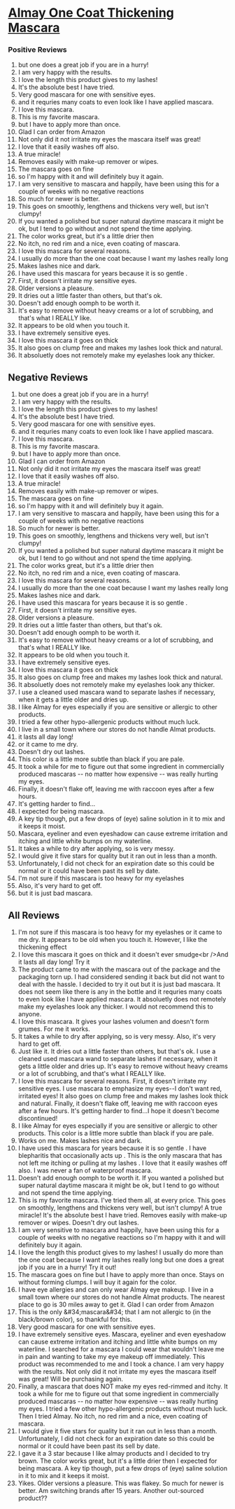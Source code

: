 # [Almay One Coat Thickening Mascara](https://products.checkmycream.com/products/almay-one-coat-thickening-mascara.html)

### Positive Reviews

<ol>
      <li>but one does a great job if you are in a hurry!</li>
      <li>I am very happy with the results.</li>
      <li>I love the length this product gives to my lashes!</li>
      <li>It&#x27;s the absolute best I have tried.</li>
      <li>Very good mascara for one with sensitive eyes.</li>
      <li>and it requries many coats to even look like I have applied mascara.</li>
      <li>I love this mascara.</li>
      <li>This is my favorite mascara.</li>
      <li>but I have to apply more than once.</li>
      <li>Glad I can order from Amazon</li>
      <li>Not only did it not irritate my eyes the mascara itself was great!  </li>
      <li>I love that it easily washes off  also.</li>
      <li>A true miracle!</li>
      <li>Removes easily with make-up remover or wipes.</li>
      <li>The mascara goes on fine</li>
      <li>so I&#x27;m happy with it and will definitely buy it again.</li>
      <li>I am very sensitive to mascara and happily, have been using this for a couple of weeks with no negative reactions</li>
      <li>So much for newer is better.  </li>
      <li>This goes on smoothly, lengthens and thickens very well, but isn&#x27;t clumpy!</li>
      <li>If you wanted a polished but super natural daytime mascara it might be ok, but I tend to go without and not spend the time applying.</li>
      <li>The color works great, but it&#x27;s a little drier then</li>
      <li>No itch, no red rim and a nice, even coating of mascara.</li>
      <li>I love this mascara for several reasons.  </li>
      <li>I usually do more than the one coat because I want my lashes really long</li>
      <li>Makes lashes nice and dark.</li>
      <li>I have used this mascara for years because it is so gentle .</li>
      <li>First, it doesn&#x27;t irritate my sensitive eyes.  </li>
      <li>Older versions a pleasure.</li>
      <li>It dries out a little faster than others, but that&#x27;s ok.  </li>
      <li>Doesn&#x27;t add enough oomph to be worth it.</li>
      <li>It&#x27;s easy to remove without heavy creams or a lot of scrubbing, and that&#x27;s what I REALLY like.</li>
      <li>It appears to be old when you touch it.  </li>
      <li>I have extremely sensitive eyes.</li>
      <li>I love this mascara it goes on thick</li>
      <li>It also goes on clump free and makes my lashes look thick and natural.  </li>
      <li>It absoluetly does not remotely make my eyelashes look any thicker.</li>
</ol>


<h2>Negative Reviews</h2>
<ol>
<li> but one does a great job if you are in a hurry!</li>
<li> I am very happy with the results.</li>
<li> I love the length this product gives to my lashes!</li>
<li> It&#x27;s the absolute best I have tried.</li>
<li> Very good mascara for one with sensitive eyes.</li>
<li> and it requries many coats to even look like I have applied mascara.</li>
<li> I love this mascara.</li>
<li> This is my favorite mascara.</li>
<li> but I have to apply more than once.</li>
<li> Glad I can order from Amazon</li>
<li> Not only did it not irritate my eyes the mascara itself was great!  </li>
<li> I love that it easily washes off  also.</li>
<li> A true miracle!</li>
<li> Removes easily with make-up remover or wipes.</li>
<li> The mascara goes on fine</li>
<li> so I&#x27;m happy with it and will definitely buy it again.</li>
<li> I am very sensitive to mascara and happily, have been using this for a couple of weeks with no negative reactions</li>
<li> So much for newer is better.  </li>
<li> This goes on smoothly, lengthens and thickens very well, but isn&#x27;t clumpy!</li>
<li> If you wanted a polished but super natural daytime mascara it might be ok, but I tend to go without and not spend the time applying.</li>
<li> The color works great, but it&#x27;s a little drier then</li>
<li> No itch, no red rim and a nice, even coating of mascara.</li>
<li> I love this mascara for several reasons.  </li>
<li> I usually do more than the one coat because I want my lashes really long</li>
<li> Makes lashes nice and dark.</li>
<li> I have used this mascara for years because it is so gentle .</li>
<li> First, it doesn&#x27;t irritate my sensitive eyes.  </li>
<li> Older versions a pleasure.</li>
<li> It dries out a little faster than others, but that&#x27;s ok.  </li>
<li> Doesn&#x27;t add enough oomph to be worth it.</li>
<li> It&#x27;s easy to remove without heavy creams or a lot of scrubbing, and that&#x27;s what I REALLY like.</li>
<li> It appears to be old when you touch it.  </li>
<li> I have extremely sensitive eyes.</li>
<li> I love this mascara it goes on thick</li>
<li> It also goes on clump free and makes my lashes look thick and natural.  </li>
<li> It absoluetly does not remotely make my eyelashes look any thicker.</li>
<li> I use a cleaned used mascara wand to separate lashes if necessary, when it gets a little older and dries up.  </li>
<li> I like Almay for eyes especially if you are sensitive or allergic to other products.  </li>
<li> I tried a few other hypo-allergenic products without much luck.  </li>
<li> I live in a small town where our stores do not handle Almat products.  </li>
<li> it lasts all day long!</li>
<li> or it came to me dry.  </li>
<li> Doesn&#x27;t dry out lashes.</li>
<li> This color is a little more subtle than black if you are pale.</li>
<li> It took a while for me to figure out that some ingredient in commercially produced mascaras -- no matter how expensive -- was really hurting my eyes.  </li>
<li> Finally, it doesn&#x27;t flake off, leaving me with raccoon eyes after a few hours.  </li>
<li> It&#x27;s getting harder to find...</li>
<li> I expected for being mascara.</li>
<li> A key tip though, put a few drops of (eye) saline solution in it to mix and it keeps it moist.</li>
<li> Mascara, eyeliner and even eyeshadow can cause extreme irritation and itching and little white bumps on my waterline.</li>
<li> It takes a while to dry after applying, so is very messy.  </li>
<li> I would give it five stars for quality but it ran out in less than a month.  </li>
<li> Unfortunately, I did not check for an expiration date so this could be normal or it could have been past its sell by date.</li>
<li> I&#x27;m not sure if this mascara is too heavy for my eyelashes</li>
<li> Also, it&#x27;s very hard to get off.</li>
<li> but it is just bad mascara.</li>
</ol>

<h2>All Reviews</h2>

<ol>
    <li> I&#x27;m not sure if this mascara is too heavy for my eyelashes or it came to me dry.  It appears to be old when you touch it.  However, I like the thickening effect</li>
    <li> I love this mascara it goes on thick and it doesn&#x27;t ever smudge&lt;br /&gt;And it lasts all day long! Try it</li>
    <li> The product came to me with the mascara out of the package and the packaging torn up. I had considered sending it back but did not want to deal with the hassle. I decided to try it out but it is just bad mascara. It does not seem like there is any in the bottle and it requries many coats to even look like I have applied mascara. It absoluetly does not remotely make my eyelashes look any thicker. I would not recommend this to anyone.</li>
    <li> I love this mascara. It gives your lashes volumen and doesn&#x27;t form grumes. For me it works.</li>
    <li> It takes a while to dry after applying, so is very messy.  Also, it&#x27;s very hard to get off.</li>
    <li> Just like it.  It dries out a little faster than others, but that&#x27;s ok.  I use a cleaned used mascara wand to separate lashes if necessary, when it gets a little older and dries up.  It&#x27;s easy to remove without heavy creams or a lot of scrubbing, and that&#x27;s what I REALLY like.</li>
    <li> I love this mascara for several reasons.  First, it doesn&#x27;t irritate my sensitive eyes.  I use mascara to emphasize my eyes--I don&#x27;t want red, irritated eyes!  It also goes on clump free and makes my lashes look thick and natural.  Finally, it doesn&#x27;t flake off, leaving me with raccoon eyes after a few hours.  It&#x27;s getting harder to find...I hope it doesn&#x27;t become discontinued!</li>
    <li> I like Almay for eyes especially if you are sensitive or allergic to other products.  This color is a little more subtle than black if you are pale.</li>
    <li> Works on me.  Makes lashes nice and dark.</li>
    <li> I have used this mascara for years because it is so gentle . I have blepharitis that occasionally acts up . This is the only mascara that has not left me itching or pulling at my lashes .  I love that it easily washes off  also. I was never a fan of waterproof mascara.</li>
    <li> Doesn&#x27;t add enough oomph to be worth it. If you wanted a polished but super natural daytime mascara it might be ok, but I tend to go without and not spend the time applying.</li>
    <li> This is my favorite mascara. I&#x27;ve tried them all, at every price. This goes on smoothly, lengthens and thickens very well, but isn&#x27;t clumpy! A true miracle! It&#x27;s the absolute best I have tried. Removes easily with make-up remover or wipes. Doesn&#x27;t dry out lashes.</li>
    <li> I am very sensitive to mascara and happily, have been using this for a couple of weeks with no negative reactions so I&#x27;m happy with it and will definitely buy it again.</li>
    <li> I love the length this product gives to my lashes! I usually do more than the one coat because I want my lashes really long but one does a great job if you are in a hurry! Try it out!</li>
    <li> The mascara goes on fine but I have to apply more than once. Stays on without forming clumps. I will buy it again for the color.</li>
    <li> I have eye allergies and can only wear Almay eye makeup.  I live in a small town where our stores do not handle Almat products.  The nearest place to go is 30 miles away to get it.  Glad I can order from Amazon</li>
    <li> This is the only &amp;#34;mascara&amp;#34; that I am not allergic to (in the black/brown color), so thankful for this.</li>
    <li> Very good mascara for one with sensitive eyes.</li>
    <li> I have extremely sensitive eyes. Mascara, eyeliner and even eyeshadow can cause extreme irritation and itching and little white bumps on my waterline. I searched for a mascara I could wear that wouldn&#x27;t leave me in pain and wanting to take my eye makeup off immediately. This product was recommended to me and I took a chance. I am very happy with the results. Not only did it not irritate my eyes the mascara itself was great!  Will be purchasing again.</li>
    <li> Finally, a mascara that does NOT make my eyes red-rimmed and itchy.  It took a while for me to figure out that some ingredient in commercially produced mascaras -- no matter how expensive -- was really hurting my eyes.  I tried a few other hypo-allergenic products without much luck.  Then I tried Almay.  No itch, no red rim and a nice, even coating of mascara.</li>
    <li> I would give it five stars for quality but it ran out in less than a month.  Unfortunately, I did not check for an expiration date so this could be normal or it could have been past its sell by date.</li>
    <li> I gave it a 3 star because I like almay products and I decided to try brown. The color works great, but it&#x27;s a little drier then I expected for being mascara. A key tip though, put a few drops of (eye) saline solution in it to mix and it keeps it moist.</li>
    <li> Yikes. Older versions a pleasure. This was flakey. So much for newer is better.  Am switching brands after 15 years. Another out-sourced product??</li>
</ol>




